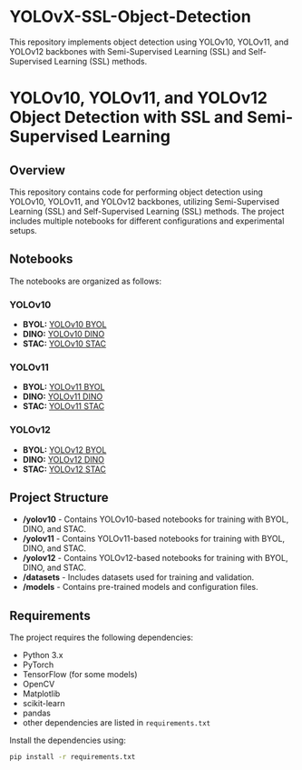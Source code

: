 # YOLOvX-SSL-Object-Detection
This repository implements object detection using YOLOv10, YOLOv11, and YOLOv12 backbones with Semi-Supervised Learning (SSL) and Self-Supervised Learning (SSL) methods.
# YOLOv10, YOLOv11, and YOLOv12 Object Detection with SSL and Semi-Supervised Learning

## Overview
This repository contains code for performing object detection using YOLOv10, YOLOv11, and YOLOv12 backbones, utilizing Semi-Supervised Learning (SSL) and Self-Supervised Learning (SSL) methods. The project includes multiple notebooks for different configurations and experimental setups.

## Notebooks
The notebooks are organized as follows:

### YOLOv10
- **BYOL:** [YOLOv10 BYOL](https://www.kaggle.com/code/rahinarefin/byolv10)  
- **DINO:** [YOLOv10 DINO](https://www.kaggle.com/code/rahinarefinahmed/dinov10-lat)  
- **STAC:** [YOLOv10 STAC](https://www.kaggle.com/code/nick2alfa1/stac-yolov10n)

### YOLOv11
- **BYOL:** [YOLOv11 BYOL](https://www.kaggle.com/code/rahin56/byol-yolov11)  
- **DINO:** [YOLOv11 DINO](https://www.kaggle.com/code/nick2alfa1/final-dinoyolov11)  
- **STAC:** [YOLOv11 STAC](https://www.kaggle.com/code/nickalfa/stac-yolov11)

### YOLOv12
- **BYOL:** [YOLOv12 BYOL](https://www.kaggle.com/code/rahinarefin/yolov12-byol-project-bestof-all)  
- **DINO:** [YOLOv12 DINO](https://www.kaggle.com/code/rahin56/dino-yolov12-latest)  
- **STAC:** [YOLOv12 STAC](https://www.kaggle.com/code/nickalfa/stac-yolov12)

## Project Structure
- **/yolov10** - Contains YOLOv10-based notebooks for training with BYOL, DINO, and STAC.
- **/yolov11** - Contains YOLOv11-based notebooks for training with BYOL, DINO, and STAC.
- **/yolov12** - Contains YOLOv12-based notebooks for training with BYOL, DINO, and STAC.
- **/datasets** - Includes datasets used for training and validation.
- **/models** - Contains pre-trained models and configuration files.
  
## Requirements
The project requires the following dependencies:
- Python 3.x
- PyTorch
- TensorFlow (for some models)
- OpenCV
- Matplotlib
- scikit-learn
- pandas
- other dependencies are listed in `requirements.txt`

Install the dependencies using:
```bash
pip install -r requirements.txt
